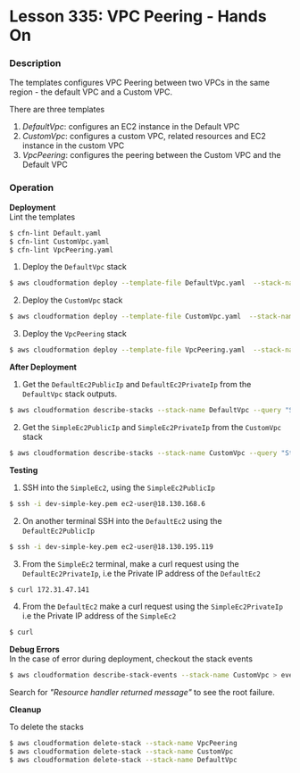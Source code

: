 # Lesson 335: VPC Peering - Hands On

### Description

The templates configures VPC Peering between two VPCs in the same region - the default VPC and a Custom VPC.

There are three templates

1. _DefaultVpc_: configures an EC2 instance in the Default VPC
2. _CustomVpc_: configures a custom VPC, related resources and EC2 instance in the custom VPC
3. _VpcPeering_: configures the peering between the Custom VPC and the Default VPC

### Operation

**Deployment**  
Lint the templates

```bash
$ cfn-lint Default.yaml
$ cfn-lint CustomVpc.yaml
$ cfn-lint VpcPeering.yaml
```

1. Deploy the `DefaultVpc` stack

```bash
$ aws cloudformation deploy --template-file DefaultVpc.yaml  --stack-name DefaultVpc
```

2. Deploy the `CustomVpc` stack

```bash
$ aws cloudformation deploy --template-file CustomVpc.yaml  --stack-name CustomVpc
```

3. Deploy the `VpcPeering` stack

```bash
$ aws cloudformation deploy --template-file VpcPeering.yaml  --stack-name VpcPeering
```

**After Deployment**

1. Get the `DefaultEc2PublicIp` and `DefaultEc2PrivateIp` from the `DefaultVpc` stack outputs.

```bash
$ aws cloudformation describe-stacks --stack-name DefaultVpc --query "Stacks[0].Outputs" --no-cli-pager
```

2. Get the `SimpleEc2PublicIp` and `SimpleEc2PrivateIp` from the `CustomVpc` stack

```bash
$ aws cloudformation describe-stacks --stack-name CustomVpc --query "Stacks[0].Outputs" --no-cli-pager
```

**Testing**

1. SSH into the `SimpleEc2`, using the `SimpleEc2PublicIp`

```bash
$ ssh -i dev-simple-key.pem ec2-user@18.130.168.6
```

2. On another terminal SSH into the `DefaultEc2` using the `DefaultEc2PublicIp`

```bash
$ ssh -i dev-simple-key.pem ec2-user@18.130.195.119
```

3. From the `SimpleEc2` terminal, make a curl request using the `DefaultEc2PrivateIp`, i.e the Private IP address of the `DefaultEc2`

```bash
$ curl 172.31.47.141
```

4. From the `DefaultEc2` make a curl request using the `SimpleEc2PrivateIp` i.e the Private IP address of the `SimpleEc2`

```bash
$ curl
```

**Debug Errors**  
 In the case of error during deployment, checkout the stack events

```bash
$ aws cloudformation describe-stack-events --stack-name CustomVpc > events.json
```

Search for _"Resource handler returned message"_ to see the root failure.

**Cleanup**

To delete the stacks

```bash
$ aws cloudformation delete-stack --stack-name VpcPeering
$ aws cloudformation delete-stack --stack-name CustomVpc
$ aws cloudformation delete-stack --stack-name DefaultVpc
```
